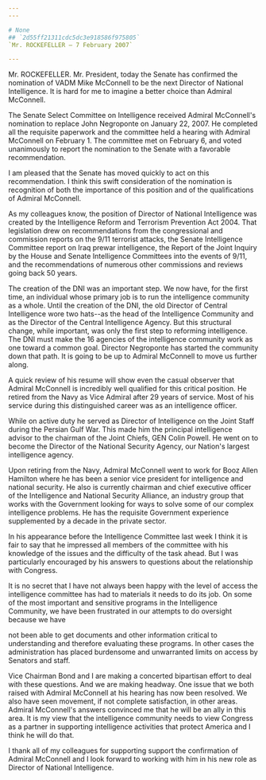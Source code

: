 ```yaml
---
---

# None
## `2d55ff21311cdc5dc3e918586f975805`
`Mr. ROCKEFELLER — 7 February 2007`

---
```



Mr. ROCKEFELLER. Mr. President, today the Senate has confirmed the 
nomination of VADM Mike McConnell to be the next Director of National 
Intelligence. It is hard for me to imagine a better choice than Admiral 
McConnell.

The Senate Select Committee on Intelligence received Admiral 
McConnell's nomination to replace John Negroponte on January 22, 2007. 
He completed all the requisite paperwork and the committee held a 
hearing with Admiral McConnell on February 1. The committee met on 
February 6, and voted unanimously to report the nomination to the 
Senate with a favorable recommendation.

I am pleased that the Senate has moved quickly to act on this 
recommendation. I think this swift consideration of the nomination is 
recognition of both the importance of this position and of the 
qualifications of Admiral McConnell.

As my colleagues know, the position of Director of National 
Intelligence was created by the Intelligence Reform and Terrorism 
Prevention Act 2004. That legislation drew on recommendations from the 
congressional and commission reports on the 9/11 terrorist attacks, the 
Senate Intelligence Committee report on Iraq prewar intelligence, the 
Report of the Joint Inquiry by the House and Senate Intelligence 
Committees into the events of 9/11, and the recommendations of numerous 
other commissions and reviews going back 50 years.

The creation of the DNI was an important step. We now have, for the 
first time, an individual whose primary job is to run the intelligence 
community as a whole. Until the creation of the DNI, the old Director 
of Central Intelligence wore two hats--as the head of the Intelligence 
Community and as the Director of the Central Intelligence Agency. But 
this structural change, while important, was only the first step to 
reforming intelligence. The DNI must make the 16 agencies of the 
intelligence community work as one toward a common goal. Director 
Negroponte has started the community down that path. It is going to be 
up to Admiral McConnell to move us further along.

A quick review of his resume will show even the casual observer that 
Admiral McConnell is incredibly well qualified for this critical 
position. He retired from the Navy as Vice Admiral after 29 years of 
service. Most of his service during this distinguished career was as an 
intelligence officer.

While on active duty he served as Director of Intelligence on the 
Joint Staff during the Persian Gulf War. This made him the principal 
intelligence advisor to the chairman of the Joint Chiefs, GEN Colin 
Powell. He went on to become the Director of the National Security 
Agency, our Nation's largest intelligence agency.

Upon retiring from the Navy, Admiral McConnell went to work for Booz 
Allen Hamilton where he has been a senior vice president for 
intelligence and national security. He also is currently chairman and 
chief executive officer of the Intelligence and National Security 
Alliance, an industry group that works with the Government looking for 
ways to solve some of our complex intelligence problems. He has the 
requisite Government experience supplemented by a decade in the private 
sector.

In his appearance before the Intelligence Committee last week I think 
it is fair to say that he impressed all members of the committee with 
his knowledge of the issues and the difficulty of the task ahead. But I 
was particularly encouraged by his answers to questions about the 
relationship with Congress.

It is no secret that I have not always been happy with the level of 
access the intelligence committee has had to materials it needs to do 
its job. On some of the most important and sensitive programs in the 
Intelligence Community, we have been frustrated in our attempts to do 
oversight because we have


not been able to get documents and other information critical to 
understanding and therefore evaluating these programs. In other cases 
the administration has placed burdensome and unwarranted limits on 
access by Senators and staff.

Vice Chairman Bond and I are making a concerted bipartisan effort to 
deal with these questions. And we are making headway. One issue that we 
both raised with Admiral McConnell at his hearing has now been 
resolved. We also have seen movement, if not complete satisfaction, in 
other areas. Admiral McConnell's answers convinced me that he will be 
an ally in this area. It is my view that the intelligence community 
needs to view Congress as a partner in supporting intelligence 
activities that protect America and I think he will do that.

I thank all of my colleagues for supporting support the confirmation 
of Admiral McConnell and I look forward to working with him in his new 
role as Director of National Intelligence.
